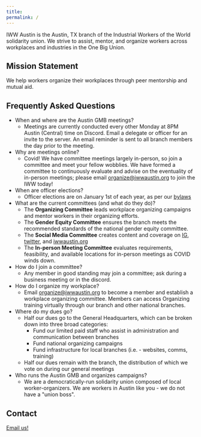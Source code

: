 ```yaml
---
title:
permalink: /
---
```

IWW Austin is the Austin, TX branch of the Industrial Workers of the World solidarity union. We strive to assist, 
mentor, and organize workers across workplaces and industries in the One Big Union. 

## Mission Statement
We help workers organize their workplaces through peer mentorship and mutual aid.

## Frequently Asked Questions
- When and where are the Austin GMB meetings?
    - Meetings are currently conducted every other Monday at 8PM Austin (Central) time on Discord.  Email a delegate or 
    officer for an invite to the server.  An email reminder is sent to all branch members the day prior to the meeting.
- Why are meetings online?
    - Covid!  We have committee meetings largely in-person, so join a committee and meet your fellow wobblies.  We have 
    formed a committee to continuously evaluate and advise on the eventuality of in-person meetings; please email 
    [organize@iwwaustin.org](mailto:organize@iwwaustin.org) to join the IWW today!
- When are officer elections?
    - Officer elections are on January 1st of each year, as per our [bylaws](https://github.com/iwwaustin/documents/blob/master/Bylaws.md)
- What are the current committees (and what do they do)?
    - The **Organizing Committee** leads workplace organizing campaigns and mentor workers in their organizing efforts.
    - The **Gender Equity Committee** ensures the branch meets the recommended standards of the national gender equity
    committee.
    - The **Social Media Committee** creates content and coverage on [IG](https://www.instagram.com/iww.atx), 
    [twitter](https://twitter.com/iwwatx), and [iwwaustin.org](https://iwwaustin.org)
    - The **In-person Meeting Committee** evaluates requirements, feasibility, and available locations for in-person 
    meetings as COVID winds down.
- How do I join a committee?
    - Any member in good standing may join a committee; ask during a business meeting or in the discord.
- How do I organize my workplace?
    - Email [organize@iwwaustin.org](mailto:organize@iwwaustin.org) to become a member and establish a workplace 
    organizing committee.  Members can access Organizing training virtually through our branch and other national 
    branches.
- Where do my dues go?
    - Half our dues go to the General Headquarters, which can be broken down into three broad categories:
        - Fund our limited paid staff who assist in administration and communication between branches
        - Fund national organizing campaigns
        - Fund infrastructure for local branches (i.e. - websites, comms, training)
    - Half our dues remain with the branch, the distribution of which we vote on during our general meetings
- Who runs the Austin GMB and organizes campaigns?
    - We are a democratically-run solidarity union composed of local worker-organizers.  We are workers in Austin like
    you - we do not have a "union boss".

## Contact
[Email us!](mailto:organize@iwwaustin.org)
